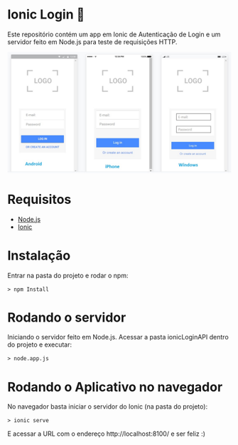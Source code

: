 # Ionic Login :iphone: 
Este repositório contém um app em Ionic de Autenticação de Login e um servidor feito em Node.js para teste de requisições HTTP.

![alt text](app.jpg)

# Requisitos
* [Node.js](https://nodejs.org/en/)
* [Ionic](https://ionicframework.com/docs/intro/installation/)

# Instalação
Entrar na pasta do projeto e rodar o npm:
```
> npm Install

```

# Rodando o servidor
Iniciando o servidor feito em Node.js.
Acessar a pasta ionicLoginAPI dentro do projeto e executar:

```
> node.app.js

```

# Rodando o Aplicativo no navegador
No navegador basta iniciar o servidor do Ionic (na pasta do projeto):

```
> ionic serve

```

E acessar a URL com o endereço http://localhost:8100/ e ser feliz :)
